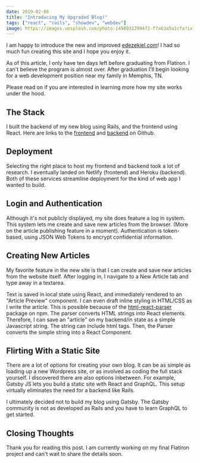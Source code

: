 ```yaml
---
date: 2019-02-06
title: "Introducing My Upgraded Blog!"
tags: ["react", "rails", "showdev", "webdev"]
image: https://images.unsplash.com/photo-1498931299472-f7a63a5a1cfa?ixlib=rb-1.2.1&ixid=eyJhcHBfaWQiOjEyMDd9&auto=format&fit=crop&w=1353&q=80
---
```


I am happy to introduce the new and improved [edezekiel.com](https://www.edezekiel.com/)! I had so much fun creating this site and I hope you enjoy it.

As of this article, I only have ten days left before graduating from Flatiron. I can't believe the program is almost over. After graduation I'll begin looking for a web development position near my family in Memphis, TN.

Please read on if you are interested in learning more how my site works under the hood.

## The Stack

I built the backend of my new blog using Rails, and the frontend using React. Here are links to the [frontend](https://github.com/edezekiel/frontend-react-rails-blog) and [backend](https://github.com/edezekiel/backend-react-rails-blog) on Github.

## Deployment

Selecting the right place to host my frontend and backend took a lot of research. I eventually landed on Netlify (frontend) and Heroku (backend). Both of these services streamline deployment for the kind of web app I wanted to build.

## Login and Authentication

Although it's not publicly displayed, my site does feature a log in system. This system lets me create and save new articles from the browser. (More on the article publishing feature in a moment). Authentication is token-based, using JSON Web Tokens to encrypt confidential information.

## Creating New Articles

My favorite feature in the new site is that I can create and save new articles from the website itself. After logging in, I navigate to a New Article tab and type away in a textarea.

Text is saved in local state using React, and immediately rendered to an "Article Preview" component. I can even draft inline styling in HTML/CSS as I write the article. This is possible because of the [html-react-parser](https://www.npmjs.com/package/html-react-parser) package on npm. The parser converts HTML strings into React elements. Therefore, I can save an "article" on my backend/in state as a simple Javascript string. The string can include html tags. Then, the Parser converts the simple string into a React Component.

## Flirting With a Static Site

There are a lot of options for creating your own blog. It can be as simple as loading up a new Wordpress site, or as involved as coding the full stack yourself. I discovered there are also options inbetween. For example, Gatsby JS lets you build a static site with React and GraphQL. This setup virtually eliminates the need for a backend like Rails.

I ultimately decided not to build my blog using Gatsby. The Gatsby community is not as developed as Rails and you have to learn GraphQL to get started.

## Closing Thoughts

Thank you for reading this post. I am currently working on my final Flatiron project and can't wait to share the details soon.
